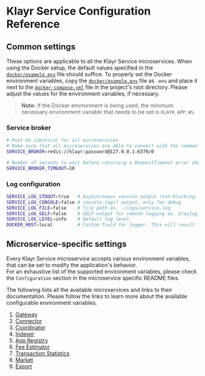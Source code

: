 # Klayr Service Configuration Reference

## Common settings

These options are applicable to all the Klayr Service microservices.
When using the Docker setup, the default values specified in the [`docker/example.env`](../docker/example.env) file should suffice. To properly set the Docker environment variables, copy the [`docker/example.env`](../docker/example.env) file as `.env` and place it next to the [`docker-compose.yml`](../docker-compose.yml) file in the project's root directory. Please adjust the values for the environment variables, if necessary.

> **Note:**  If the Docker environment is being used, the minimum necessary environment variable that needs to be set is `KLAYR_APP_WS`.

### Service broker

```bash
# Must be identical for all microservices
# Make sure that all microservices are able to connect with the common Redis
SERVICE_BROKER=redis://klayr:password@127.0.0.1:6379/0

# Number of seconds to wait before returning a RequestTimeout error when it takes too long to return a value. To disable use 0.
SERVICE_BROKER_TIMEOUT=10
```
### Log configuration

```bash
SERVICE_LOG_STDOUT=true   # Asynchronous console output (non-blocking, preferred)
SERVICE_LOG_CONSOLE=false # console.log() output, only for debug
SERVICE_LOG_FILE=false    # file path ex. ./logs/service.log
SERVICE_LOG_GELF=false    # GELF output for remote logging ex. Graylog 127.0.0.1:12201/udp
SERVICE_LOG_LEVEL=info    # Default log level
DOCKER_HOST=local         # Custom field for logger. This will result in all log messages having the custom field _docker_host set to 'local'.
```

## Microservice-specific settings

Every Klayr Service microservice accepts various environment variables, that can be set to modify the application's behavior.\
For an exhaustive list of the supported environment variables, please check the `Configuration` section in the microservice specific README files.

The following lists all the available microservices and links to their documentation. Please follow the links to learn more about the available configurable environment variables.

1. [Gateway](../services/gateway/README.md#configuration)
2. [Connector](../services/blockchain-connector/README.md#configuration)
3. [Coordinator](../services/blockchain-coordinator/README.md#configuration)
4. [Indexer](../services/blockchain-indexer/README.md#configuration)
5. [App Registry](../services/blockchain-app-registry/README.md#configuration)
6. [Fee Estimator](../services/fee-estimator/README.md#configuration)
7. [Transaction Statistics](../services/transaction-statistics/README.md#configuration)
8. [Market](../services/market/README.md#configuration)
9. [Export](../services/export/README.md#configuration)
